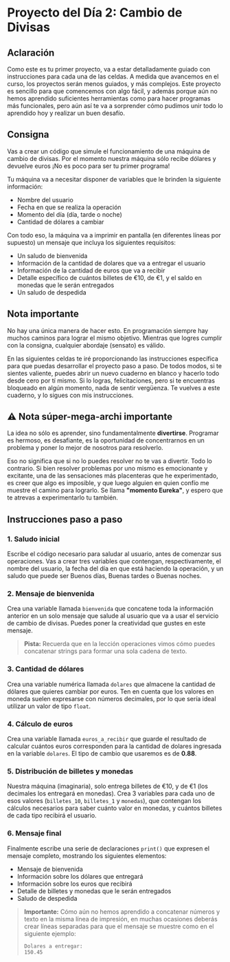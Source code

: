 # Proyecto del Día 2: Cambio de Divisas

## Aclaración

Como este es tu primer proyecto, va a estar detalladamente guiado con instrucciones para cada una de las celdas. A medida que avancemos en el curso, los proyectos serán menos guiados, y más complejos. Este proyecto es sencillo para que comencemos con algo fácil, y además porque aún no hemos aprendido suficientes herramientas como para hacer programas más funcionales, pero aún así te va a sorprender cómo pudimos unir todo lo aprendido hoy y realizar un buen desafío.

## Consigna

Vas a crear un código que simule el funcionamiento de una máquina de cambio de divisas. Por el momento nuestra máquina sólo recibe dólares y devuelve euros ¡No es poco para ser tu primer programa!

Tu máquina va a necesitar disponer de variables que le brinden la siguiente información:

- Nombre del usuario
- Fecha en que se realiza la operación
- Momento del día (día, tarde o noche)
- Cantidad de dólares a cambiar

Con todo eso, la máquina va a imprimir en pantalla (en diferentes líneas por supuesto) un mensaje que incluya los siguientes requisitos:

- Un saludo de bienvenida
- Información de la cantidad de dolares que va a entregar el usuario
- Información de la cantidad de euros que va a recibir
- Detalle específico de cuántos billetes de €10, de €1, y el saldo en monedas que le serán entregados
- Un saludo de despedida
## Nota importante

No hay una única manera de hacer esto. En programación siempre hay muchos caminos para lograr el mismo objetivo. Mientras que logres cumplir con la consigna, cualquier abordaje (sensato) es válido.

En las siguientes celdas te iré proporcionando las instrucciones específica para que puedas desarrollar el proyecto paso a paso. De todos modos, si te sientes valiente, puedes abrir un nuevo cuaderno en blanco y hacerlo todo desde cero por tí mismo. Si lo logras, felicitaciones, pero si te encuentras bloqueado en algún momento, nada de sentir vergüenza. Te vuelves a este cuaderno, y lo sigues con mis instrucciones.

## ⚠️ Nota súper-mega-archi importante

La idea no sólo es aprender, sino fundamentalmente **divertirse**. Programar es hermoso, es desafiante, es la oportunidad de concentrarnos en un problema y poner lo mejor de nosotros para resolverlo.

Eso no significa que si no lo puedes resolver no te vas a divertir. Todo lo contrario. Si bien resolver problemas por uno mismo es emocionante y excitante, una de las sensaciones más placenteras que he experimentado, es creer que algo es imposible, y que luego alguien en quien confío me muestre el camino para lograrlo. Se llama **"momento Eureka"**, y espero que te atrevas a experimentarlo tu también.

## Instrucciones paso a paso

### 1. Saludo inicial
Escribe el código necesario para saludar al usuario, antes de comenzar sus operaciones. Vas a crear tres variables que contengan, respectivamente, el nombre del usuario, la fecha del día en que está haciendo la operación, y un saludo que puede ser Buenos días, Buenas tardes o Buenas noches.

### 2. Mensaje de bienvenida
Crea una variable llamada `bienvenida` que concatene toda la información anterior en un solo mensaje que salude al usuario que va a usar el servicio de cambio de divisas. Puedes poner la creatividad que gustes en este mensaje.

> **Pista:** Recuerda que en la lección operaciones vimos cómo puedes concatenar strings para formar una sola cadena de texto.

### 3. Cantidad de dólares
Crea una variable numérica llamada `dolares` que almacene la cantidad de dólares que quieres cambiar por euros. Ten en cuenta que los valores en moneda suelen expresarse con números decimales, por lo que sería ideal utilizar un valor de tipo `float`.

### 4. Cálculo de euros
Crea una variable llamada `euros_a_recibir` que guarde el resultado de calcular cuántos euros corresponden para la cantidad de dolares ingresada en la variable `dolares`. El tipo de cambio que usaremos es de **0.88**.

### 5. Distribución de billetes y monedas
Nuestra máquina (imaginaria), solo entrega billetes de €10, y de €1 (los decimales los entregará en monedas). Crea 3 variables para cada uno de esos valores (`billetes_10`, `billetes_1` y `monedas`), que contengan los cálculos necesarios para saber cuánto valor en monedas, y cuántos billetes de cada tipo recibirá el usuario.

### 6. Mensaje final
Finalmente escribe una serie de declaraciones `print()` que expresen el mensaje completo, mostrando los siguientes elementos:

- Mensaje de bienvenida
- Información sobre los dólares que entregará
- Información sobre los euros que recibirá
- Detalle de billetes y monedas que le serán entregados
- Saludo de despedida

> **Importante:** Cómo aún no hemos aprendido a concatenar números y texto en la misma línea de impresión, en muchas ocasiones deberás crear líneas separadas para que el mensaje se muestre como en el siguiente ejemplo:
> 
> ```
> Dolares a entregar:
> 150.45
> ```